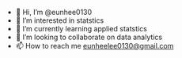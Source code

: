 - 👋 Hi, I’m @eunhee0130
- 👀 I’m interested in statstics
- 🌱 I’m currently learning applied statstics
- 💞️ I’m looking to collaborate on data analytics
- 📫 How to reach me eunheelee0130@gmail.com

<!---
eunhee0130/eunhee0130 is a ✨ special ✨ repository because its `README.md` (this file) appears on your GitHub profile.
You can click the Preview link to take a look at your changes.
--->
